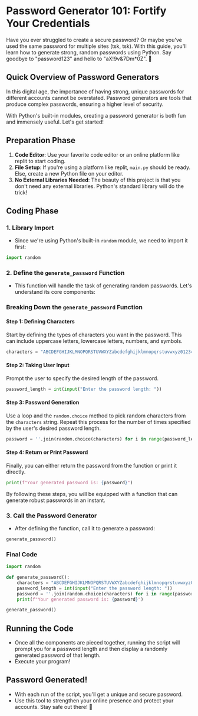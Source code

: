 # **Password Generator 101: Fortify Your Credentials**
Have you ever struggled to create a secure password? Or maybe you've used the same password for multiple sites (tsk, tsk). With this guide, you'll learn how to generate strong, random passwords using Python. Say goodbye to "password123" and hello to "aX!9v&7Dm*0Z". 🎉


## **Quick Overview of Password Generators**
In this digital age, the importance of having strong, unique passwords for different accounts cannot be overstated. Password generators are tools that produce complex passwords, ensuring a higher level of security.

With Python's built-in modules, creating a password generator is both fun and immensely useful. Let's get started!

## **Preparation Phase**
1. **Code Editor**: Use your favorite code editor or an online platform like replit to start coding.
2. **File Setup**: If you're using a platform like replit, `main.py` should be ready. Else, create a new Python file on your editor.
3. **No External Libraries Needed**: The beauty of this project is that you don't need any external libraries. Python's standard library will do the trick!

## **Coding Phase**
### 1. Library Import
- Since we're using Python's built-in `random` module, we need to import it first:

```python
import random
```

### 2. Define the `generate_password` Function
- This function will handle the task of generating random passwords. Let's understand its core components:

### Breaking Down the `generate_password` Function

#### Step 1: Defining Characters
Start by defining the types of characters you want in the password. This can include uppercase letters, lowercase letters, numbers, and symbols.

```python
characters = "ABCDEFGHIJKLMNOPQRSTUVWXYZabcdefghijklmnopqrstuvwxyz0123456789!\"#$%&'()*+, -./:;<=>?@[\\]^_`{|}~"
```

#### Step 2: Taking User Input
Prompt the user to specify the desired length of the password.

```python
password_length = int(input("Enter the password length: "))
```

#### Step 3: Password Generation
Use a loop and the `random.choice` method to pick random characters from the `characters` string. Repeat this process for the number of times specified by the user's desired password length.

```python
password = ''.join(random.choice(characters) for i in range(password_length))
```

#### Step 4: Return or Print Password
Finally, you can either return the password from the function or print it directly.

```python
print(f"Your generated password is: {password}")
```

By following these steps, you will be equipped with a function that can generate robust passwords in an instant.

### 3. Call the Password Generator
- After defining the function, call it to generate a password:

```python
generate_password()
```

### Final Code
```python
import random

def generate_password():
    characters = "ABCDEFGHIJKLMNOPQRSTUVWXYZabcdefghijklmnopqrstuvwxyz0123456789!@#$%^&*()?"
    password_length = int(input("Enter the password length: "))
    password = ''.join(random.choice(characters) for i in range(password_length))
    print(f"Your generated password is: {password}")

generate_password()
```

## Running the Code
- Once all the components are pieced together, running the script will prompt you for a password length and then display a randomly generated password of that length.
- Execute your program!

## Password Generated!
- With each run of the script, you'll get a unique and secure password.
- Use this tool to strengthen your online presence and protect your accounts. Stay safe out there! 🔐

